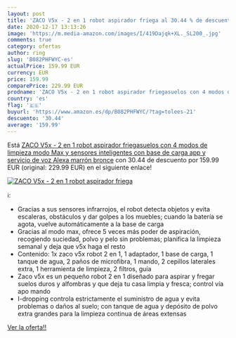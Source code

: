 ```yaml
---
layout: post
title: 'ZACO V5x - 2 en 1 robot aspirador friega al 30.44 % de descuento'
date: 2020-12-17 13:13:26
image: 'https://m.media-amazon.com/images/I/419Dajqk+XL._SL200_.jpg'
comments: true
category: ofertas
author: ring
slug: 'B082PHFWYC-es'
actualPrice: 159.99 EUR
currency: EUR
price: 159.99
comparePrice: 229.99 EUR
prodname: 'ZACO V5x - 2 en 1 robot aspirador friegasuelos con 4 modos de limpieza  modo Max y sensores inteligentes  con base de carga  app y servicio de voz Alexa  marrón bronce'
country: 'es'
flag: '🇪🇸'
buyurl: 'https://www.amazon.es/dp/B082PHFWYC/?tag=tolees-21'
descuento: '30.44'
average: '159.99'
---
```


Está [ZACO V5x - 2 en 1 robot aspirador friegasuelos con 4 modos de limpieza  modo Max y sensores inteligentes  con base de carga  app y servicio de voz Alexa  marrón bronce](https://www.amazon.es/dp/B082PHFWYC/?tag=tolees-21) con 30.44 de descuento por 159.99 EUR (original: 229.99 EUR) en el siguiente enlace!

[![ZACO V5x - 2 en 1 robot aspirador friega](https://m.media-amazon.com/images/I/419Dajqk+XL._SL200_.jpg)](https://www.amazon.es/dp/B082PHFWYC/?tag=tolees-21)

ℹ️:

- Gracias a sus sensores infrarrojos, el robot detecta objetos y evita escaleras, obstáculos y dar golpes a los muebles; cuando la batería se agota, vuelve automáticamente a la base de carga
- Gracias al modo max, ofrece 5 veces más poder de aspiración, recogiendo suciedad, polvo y pelo sin problemas; planifica la limpieza semanal y deja que v5x haga el resto
- Contenido: 1x zaco v5x robot 2 en 1, 1 adaptador, 1 base de carga, 1 tanque de agua, 2 paños de microfibra, 1 mando, 2 cepillos laterales extra, 1 herramienta de limpieza, 2 filtros, guía
- Zaco v5x es un pequeño robot 2 en 1 diseñado para aspirar y fregar suelos duros y alfombras y que deja tu casa limpia y fresca; control vía apo mando
- I-dropping controla estrictamente el suministro de agua y evita problemas o daños al suelo; con tanque de agua y depósito de polvo extra grandes para la limpieza continua de áreas extensas

[Ver la oferta!!](https://www.amazon.es/dp/B082PHFWYC/?tag=tolees-21)
